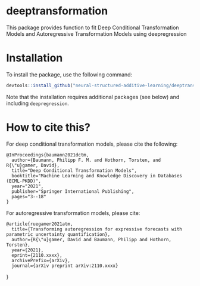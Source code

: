 
# deeptransformation

This package provides function to fit Deep Conditional Transformation Models and Autoregressive Transformation Models using deepregression

# Installation

To install the package, use the following command:
``` r
devtools::install_github("neural-structured-additive-learning/deeptransformation")
```
Note that the installation requires additional packages (see below) and including `deepregression`.

# How to cite this?

For deep conditional transformation models, please cite the following:

    @InProceedings{baumann2021dctm,
      author={Baumann, Philipp F. M. and Hothorn, Torsten, and R{\"u}gamer, David},
      title="Deep Conditional Transformation Models",
      booktitle="Machine Learning and Knowledge Discovery in Databases (ECML-PKDD)",
      year="2021",
      publisher="Springer International Publishing",
      pages="3--18"
    }
    
For autoregressive transformation models, please cite:

    @article{ruegamer2021atm,
      title={Transforming autoregression for expressive forecasts with parametric uncertainty quantification},
      author={R{\"u}gamer, David and Baumann, Philipp and Hothorn, Torsten},
      year={2021},
      eprint={2110.xxxx},
      archivePrefix={arXiv},
      journal={arXiv preprint arXiv:2110.xxxx}
}


